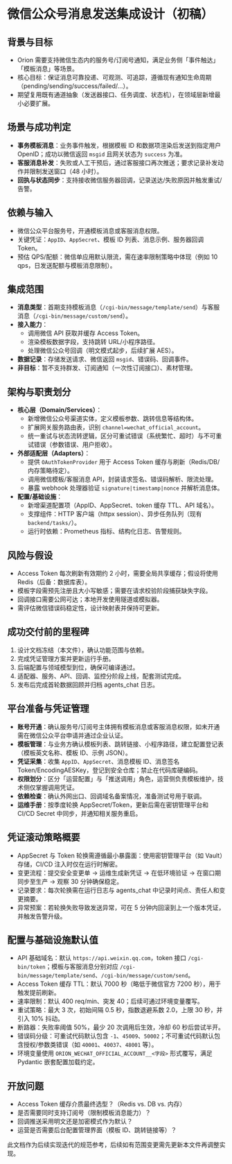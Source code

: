 # 微信公众号消息发送集成设计（初稿）

## 背景与目标
- Orion 需要支持微信生态内的服务号/订阅号通知，满足业务侧「事件触达」「模板消息」等场景。
- 核心目标：保证消息可靠投递、可观测、可追踪，遵循现有通知生命周期（pending/sending/success/failed/...）。
- 期望复用既有通道抽象（发送器接口、任务调度、状态机），在领域层新增最小必要扩展。

## 场景与成功判定
- **事务模板消息**：业务事件触发，根据模板 ID 和数据项渲染后发送到指定用户 OpenID；成功以微信返回 `msgid` 且网关状态为 `success` 为准。
- **客服消息补发**：失败或人工干预后，通过客服接口再次推送；要求记录补发动作并限制发送窗口（48 小时）。
- **回执与状态同步**：支持接收微信服务器回调，记录送达/失败原因并触发重试/告警。

## 依赖与输入
- 微信公众平台服务号，开通模板消息或客服消息权限。
- 关键凭证：`AppID`、`AppSecret`、模板 ID 列表、消息示例、服务器回调 Token。
- 预估 QPS/配额：微信单应用默认限流，需在速率限制策略中体现（例如 10 qps，日发送配额与模板消息限制）。

## 集成范围
- **消息类型**：首期支持模板消息（`/cgi-bin/message/template/send`）与客服消息（`/cgi-bin/message/custom/send`）。
- **接入能力**：
  - 调用微信 API 获取并缓存 Access Token。
  - 渲染模板数据字段，支持跳转 URL/小程序路径。
  - 处理微信公众号回调（明文模式起步，后续扩展 AES）。
- **数据记录**：存储发送请求、微信返回 `msgid`、错误码、回调事件。
- **非目标**：暂不支持群发、订阅通知（一次性订阅接口）、素材管理。

## 架构与职责划分
- **核心层（Domain/Services）**：
  - 新增微信公众号渠道实体，定义模板参数、跳转信息等结构体。
  - 扩展网关服务路由表，识别 `channel=wechat_official_account`。
  - 统一重试与状态流转逻辑，区分可重试错误（系统繁忙、超时）与不可重试错误（参数错误、用户拒收）。
- **外部适配层（Adapters）**：
  - 提供 `OAuthTokenProvider` 用于 Access Token 缓存与刷新（Redis/DB/内存策略待定）。
  - 调用微信模板/客服消息 API，封装请求签名、错误码解析、限流处理。
  - 暴露 webhook 处理器验证 `signature|timestamp|nonce` 并解析消息体。
- **配置/基础设施**：
  - 新增渠道配置项（AppID、AppSecret、token 缓存 TTL、API 域名）。
  - 支撑组件：HTTP 客户端（httpx session）、异步任务队列（现有 `backend/tasks/`）。
  - 运行时依赖：Prometheus 指标、结构化日志、告警规则。

## 风险与假设
- Access Token 每次刷新有效期约 2 小时，需要全局共享缓存；假设将使用 Redis（后备：数据库表）。
- 模板字段需预先注册且大小写敏感；需要在请求校验阶段捕获缺失字段。
- 回调接口需要公网可达；本地开发使用隧道或模拟器。
- 需评估微信错误码稳定性，设计映射表并保持可更新。

## 成功交付前的里程碑
1. 设计文档冻结（本文件），确认功能范围与依赖。
2. 完成凭证管理方案并更新运行手册。
3. 后端配置与领域模型到位，确保可编译通过。
4. 适配器、服务、API、回调、监控分阶段上线，配套测试完成。
5. 发布后完成首轮数据回顾并归档 agents_chat 日志。

## 平台准备与凭证管理
- **账号开通**：确认服务号/订阅号主体拥有模板消息或客服消息权限，如未开通需在微信公众平台申请并通过企业认证。
- **模板管理**：与业务方确认模板列表、跳转链接、小程序路径，建立配置登记表（模板英文名称、模板 ID、示例 JSON）。
- **凭证采集**：收集 `AppID`、`AppSecret`、消息模板 ID、消息签名 Token/EncodingAESKey，登记到安全仓库；禁止在代码库硬编码。
- **权限划分**：区分「运营配置」与「推送调用」角色，运营侧负责模板维护，技术侧仅掌握调用凭证。
- **依赖检查**：确认外网出口、回调域名备案情况，准备测试号用于联调。
- **运维手册**：按季度轮换 AppSecret/Token，更新后需在密钥管理平台和 CI/CD Secret 中同步，并通知相关服务重启。

## 凭证滚动策略概要
- AppSecret 与 Token 轮换需遵循最小暴露面：使用密钥管理平台（如 Vault）存储，CI/CD 注入时仅在运行时解密。
- 变更流程：提交安全变更单 -> 运维生成新凭证 -> 在低环境验证 -> 在窗口期同步至生产 -> 观察 30 分钟确保稳定。
- 记录要求：每次轮换需在运行日志与 agents_chat 中记录时间点、责任人和变更摘要。
- 异常预案：若轮换失败导致发送异常，可在 5 分钟内回滚到上一个版本凭证，并触发告警升级。

## 配置与基础设施默认值
- API 基础域名：默认 `https://api.weixin.qq.com`，token 接口 `/cgi-bin/token`；模板与客服消息分别对应 `/cgi-bin/message/template/send`、`/cgi-bin/message/custom/send`。
- Access Token 缓存 TTL：默认 7000 秒（略低于微信官方 7200 秒），用于触发提前刷新。
- 速率限制：默认 400 req/min、突发 40；后续可通过环境变量覆写。
- 重试策略：最大 3 次，初始间隔 0.5 秒，指数退避系数 2.0，上限 30 秒，并引入 10% 抖动。
- 断路器：失败率阈值 50%，最少 20 次调用后生效，冷却 60 秒后尝试半开。
- 错误码分级：可重试代码默认包含 `-1`、`45009`、`50002`；不可重试代码默认包含授权/参数类错误（如 `40001`、`40037`、`48001` 等）。
- 环境变量使用 `ORION_WECHAT_OFFICIAL_ACCOUNT__<字段>` 形式覆写，满足 Pydantic 嵌套配置加载约定。

## 开放问题
- Access Token 缓存介质最终选型？（Redis vs. DB vs. 内存）
- 是否需要同时支持订阅号（限制模板消息能力）？
- 回调推送采用明文还是加密模式作为默认？
- 运营是否需要后台配置管理界面（模板 ID、跳转链接等）？

此文档作为后续实现迭代的规范参考，后续如有范围变更需先更新本文件再调整实现。
